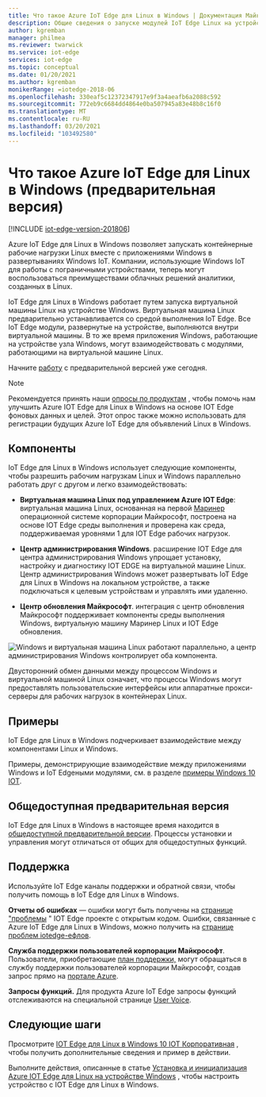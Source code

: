 ```yaml
---
title: Что такое Azure IoT Edge для Linux в Windows | Документация Майкрософт
description: Общие сведения о запуске модулей IoT Edge Linux на устройствах Windows 10
author: kgremban
manager: philmea
ms.reviewer: twarwick
ms.service: iot-edge
services: iot-edge
ms.topic: conceptual
ms.date: 01/20/2021
ms.author: kgremban
monikerRange: =iotedge-2018-06
ms.openlocfilehash: 330eaf5c12372347917e9f3a4aeafb6a2088c592
ms.sourcegitcommit: 772eb9c6684dd4864e0ba507945a83e48b8c16f0
ms.translationtype: MT
ms.contentlocale: ru-RU
ms.lasthandoff: 03/20/2021
ms.locfileid: "103492580"
---
```

# <a name="what-is-azure-iot-edge-for-linux-on-windows-preview"></a>Что такое Azure IoT Edge для Linux в Windows (предварительная версия)

[!INCLUDE [iot-edge-version-201806](../../includes/iot-edge-version-201806.md)]

Azure IoT Edge для Linux в Windows позволяет запускать контейнерные рабочие нагрузки Linux вместе с приложениями Windows в развертываниях Windows IoT. Компании, использующие Windows IoT для работы с пограничными устройствами, теперь могут воспользоваться преимуществами облачных решений аналитики, созданных в Linux.

IoT Edge для Linux в Windows работает путем запуска виртуальной машины Linux на устройстве Windows. Виртуальная машина Linux предварительно устанавливается со средой выполнения IoT Edge. Все IoT Edge модули, развернутые на устройстве, выполняются внутри виртуальной машины. В то же время приложения Windows, работающие на устройстве узла Windows, могут взаимодействовать с модулями, работающими на виртуальной машине Linux.

Начните [работу](how-to-install-iot-edge-on-windows.md) с предварительной версией уже сегодня.

>[!NOTE]
>Рекомендуется принять наши [опросы по продуктам](https://aka.ms/AzEFLOW-Registration) , чтобы помочь нам улучшить Azure IOT Edge для Linux в Windows на основе IOT Edge фоновых данных и целей. Этот опрос также можно использовать для регистрации будущих Azure IoT Edge для объявлений Linux в Windows.

## <a name="components"></a>Компоненты

IoT Edge для Linux в Windows использует следующие компоненты, чтобы разрешить рабочим нагрузкам Linux и Windows параллельно работать друг с другом и легко взаимодействовать:

* **Виртуальная машина Linux под управлением Azure IOT Edge**: виртуальная машина Linux, основанная на первой [Маринер](https://github.com/microsoft/CBL-Mariner) операционной системе корпорации Майкрософт, построена на основе IOT Edge среды выполнения и проверена как среда, поддерживаемая уровнями 1 для IOT Edge рабочих нагрузок.

* **Центр администрирования Windows**. расширение IOT Edge для центра администрирования Windows упрощает установку, настройку и диагностику IOT EDGE на виртуальной машине Linux. Центр администрирования Windows может развертывать IoT Edge для Linux в Windows на локальном устройстве, а также подключаться к целевым устройствам и управлять ими удаленно.

* **Центр обновления Майкрософт**. интеграция с центр обновления Майкрософт поддерживает компоненты среды выполнения Windows, виртуальную машину Маринер Linux и IOT Edge обновления.

![Windows и виртуальная машина Linux работают параллельно, а центр администрирования Windows контролирует оба компонента.](./media/iot-edge-for-linux-on-windows/architecture-and-communication.png)

Двусторонний обмен данными между процессом Windows и виртуальной машиной Linux означает, что процессы Windows могут предоставлять пользовательские интерфейсы или аппаратные прокси-серверы для рабочих нагрузок в контейнерах Linux.

## <a name="samples"></a>Примеры

IoT Edge для Linux в Windows подчеркивает взаимодействие между компонентами Linux и Windows.

Примеры, демонстрирующие взаимодействие между приложениями Windows и IoT Edgeными модулями, см. в разделе [примеры Windows 10 IOT](https://github.com/microsoft/Windows-IoT-Samples).

## <a name="public-preview"></a>Общедоступная предварительная версия

IoT Edge для Linux в Windows в настоящее время находится в [общедоступной предварительной версии](https://azure.microsoft.com/support/legal/preview-supplemental-terms/). Процессы установки и управления могут отличаться от общих для общедоступных функций.

## <a name="support"></a>Поддержка

Используйте IoT Edge каналы поддержки и обратной связи, чтобы получить помощь в IoT Edge для Linux в Windows.

**Отчеты об ошибках** — ошибки могут быть получены на [странице "проблемы](https://github.com/azure/iotedge/issues) " IOT Edge проекте с открытым кодом. Ошибки, связанные с Azure IoT Edge для Linux в Windows, можно получить на [странице проблем iotedge-ефлов](https://github.com/azure/iotedge-eflow/issues).

**Служба поддержки пользователей корпорации Майкрософт**. Пользователи, приобретающие [план поддержки,](https://azure.microsoft.com/support/plans/) могут обращаться в службу поддержки пользователей корпорации Майкрософт, создав запрос прямо на [портале Azure](https://ms.portal.azure.com/signin/index/?feature.settingsportalinstance=mpac).

**Запросы функций.** Для продукта Azure IoT Edge запросы функций отслеживаются на специальной странице [User Voice](https://feedback.azure.com/forums/907045-azure-iot-edge).

## <a name="next-steps"></a>Следующие шаги

Просмотрите [IOT Edge для Linux в Windows 10 IOT Корпоративная](https://aka.ms/EFLOWPPC9) , чтобы получить дополнительные сведения и пример в действии.

Выполните действия, описанные в статье [Установка и инициализация Azure IOT Edge для Linux на устройстве Windows](how-to-install-iot-edge-on-windows.md) , чтобы настроить устройство с IOT Edge для Linux в Windows.
